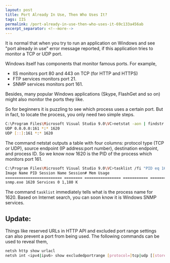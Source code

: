 ```yaml
---
layout: post
title: Port Already In Use, Then Who Uses It?
tags: IIS
permalink: /port-already-in-use-then-who-uses-it-69c133a456ab
excerpt_separator: <!--more-->
---
```


It is normal that when you try to run an application on Windows and see "port already in use" error message reported, if this application tries to monitor a TCP or UDP port.
<!--more-->

Windows itself has components that monitor famous ports. For example,

* IIS monitors port 80 and 443 on TCP (for HTTP and HTTPS)
* FTP services monitors port 21.
* SNMP services monitors port 161.

Besides, many popular Windows applications (Skype, FlashGet and so on) might also monitor the ports they like.

So for beginners it is puzzling to see which process uses a certain port. But in fact, to locate the process, you only need two simple steps.

``` bash
C:\Program Files\Microsoft Visual Studio 9.0\VC>netstat -aon | findstr 161
UDP 0.0.0.0:161 *:* 1620
UDP [::]:161 *:* 1620
```

The command netstat outputs a table with four columns: protocol type (TCP or UDP), source endpoint (IP address:port number), destination endpoint, and process ID. So we know now 1620 is the PID of the process which monitors port 161.

``` bash
C:\Program Files\Microsoft Visual Studio 9.0\VC>tasklist /fi "PID eq 1620"
Image Name PID Session Name Session# Mem Usage
========================= ======== ================ =========== ============
snmp.exe 1620 Services 0 1,180 K
```

The command `tasklist` immediately tells what is the process name for 1620. Based on Internet search, you can soon know it is Windows SNMP services.

## Update:
Things like reserved URLs in HTTP API and excluded port range settings can also prevent a port from being used. The following commands can be used to reveal them,

``` bash
netsh http show urlacl
netsh int <ipv4|ipv6> show excludedportrange [protocol=]tcp|udp [[store=]active|persistent]
```
